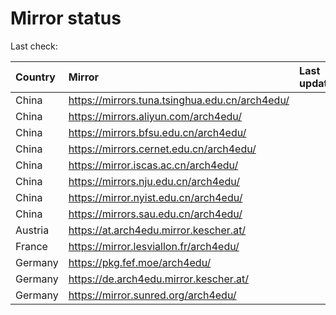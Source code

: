 <script src="./time.js"></script>
# Mirror status
Last check: <script type="text/javascript">localize(1728620779.7453742);</script>

|Country|Mirror|Last update|
|:------|:-----|:----------|
|China|https://mirrors.tuna.tsinghua.edu.cn/arch4edu/|<script type="text/javascript">localize(1728585734);</script>|
|China|https://mirrors.aliyun.com/arch4edu/|<script type="text/javascript">localize(1728585734);</script>|
|China|https://mirrors.bfsu.edu.cn/arch4edu/|<script type="text/javascript">localize(1728585734);</script>|
|China|https://mirrors.cernet.edu.cn/arch4edu/|<script type="text/javascript">localize(1728585734);</script>|
|China|https://mirror.iscas.ac.cn/arch4edu/|<script type="text/javascript">localize(1728585734);</script>|
|China|https://mirrors.nju.edu.cn/arch4edu/|<script type="text/javascript">localize(1728585734);</script>|
|China|https://mirror.nyist.edu.cn/arch4edu/|<script type="text/javascript">localize(1728585734);</script>|
|China|https://mirrors.sau.edu.cn/arch4edu/|<script type="text/javascript">localize(1728585734);</script>|
|Austria|https://at.arch4edu.mirror.kescher.at/|<script type="text/javascript">localize(1728585734);</script>|
|France|https://mirror.lesviallon.fr/arch4edu/|<script type="text/javascript">localize(1728585734);</script>|
|Germany|https://pkg.fef.moe/arch4edu/|<script type="text/javascript">localize(1728585734);</script>|
|Germany|https://de.arch4edu.mirror.kescher.at/|<script type="text/javascript">localize(1728585734);</script>|
|Germany|https://mirror.sunred.org/arch4edu/|<script type="text/javascript">localize(1728585734);</script>|

<script src="./tablefilter/tablefilter.js"></script>
<script src="./table.js"></script>